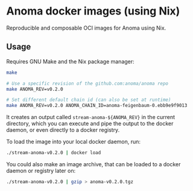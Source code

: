 # Anoma docker images (using Nix)

Reproducible and composable OCI images for Anoma using Nix.

## Usage

Requires GNU Make and the Nix package manager:

```bash
make

# Use a specific revision of the github.com:anoma/anoma repo
make ANOMA_REV=v0.2.0

# Set different default chain id (can also be set at runtime)
make ANOMA_REV=v0.2.0 ANOMA_CHAIN_ID=anoma-feigenbaum-0.ebb9e9f9013
```

It creates an output called `stream-anoma-${ANOMA_REV}` in the current directory,
which you can execute and pipe the output to the docker daemon, or even directly
to a docker registry.

To load the image into your local docker daemon, run:

```bash
./stream-anoma-v0.2.0 | docker load
```

You could also make an image archive, that can be loaded to a docker daemon or
registry later on:

```bash
./stream-anoma-v0.2.0 | gzip > anoma-v0.2.0.tgz
```
